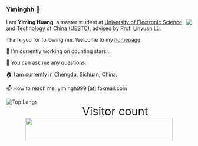 ### Yiminghh 👋

<img align="right" src="https://github-readme-stats.vercel.app/api?username=Yiminghh&show_icons=true&icon_color=0366d6&text_color=24292e&bg_color=ffffff&hide_title=false" />

I am **Yiming Huang**, a master student at [University of Electronic Science and Technology of China (UESTC)](https://www.uestc.edu.cn/), advised by Prof. [Linyuan Lü](https://linyuanlab.com/).

Thank you for following me. Welcome to my [homepage](https://yimingh.top/). 

🔭 I’m currently working on counting stars...

💬 You can ask me any questions.

🏠 I am currently in Chengdu, Sichuan, China.

📫 How to reach me: yimingh999 [at] foxmail.com

<img align="left"
  alt="Top Langs"
  src="https://github-readme-stats.vercel.app/api/top-langs/?username=Yiminghh"
/>

<p align="right">
  <p align="center" style="font-size: 30px">Visitor count<br>
  <img width="400px" height="60px" src="https://profile-counter.glitch.me/Yiminghh/count.svg" />
</p>

<!--
Here are some ideas to get you started:
- 🔭 I’m currently working on ...
- 🌱 I’m currently learning ...
- 👯 I’m looking to collaborate on ...
- 🤔 I’m looking for help with ...
- 💬 Ask me about ...
- 📫 How to reach me: ...
- 😄 Pronouns: ...
- ⚡ Fun fact: ...
-->
